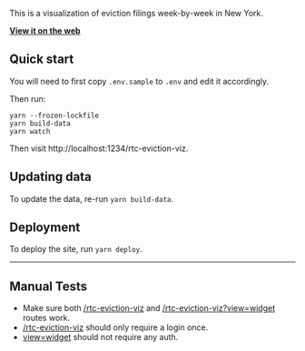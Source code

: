This is a visualization of eviction filings week-by-week in New York.

**[View it on the web](https://housing-data-coalition.github.io/rtc-eviction-viz)**

## Quick start

You will need to first copy `.env.sample` to `.env` and edit it accordingly.

Then run:

```
yarn --frozen-lockfile
yarn build-data
yarn watch
```

Then visit http://localhost:1234/rtc-eviction-viz.

## Updating data

To update the data, re-run `yarn build-data`.

## Deployment

To deploy the site, run `yarn deploy`.

---

## Manual Tests

- Make sure both [/rtc-eviction-viz](http://localhost:1234/rtc-eviction-viz) and [/rtc-eviction-viz?view=widget](http://localhost:1234/rtc-eviction-viz?view=widget&fieldName=total_active_cases&height=150) routes work.
- [/rtc-eviction-viz](http://localhost:1234/rtc-eviction-viz) should only require a login once.
- [view=widget](http://localhost:1234/rtc-eviction-viz?view=widget&fieldName=total_active_cases&height=150) should not require any auth.

